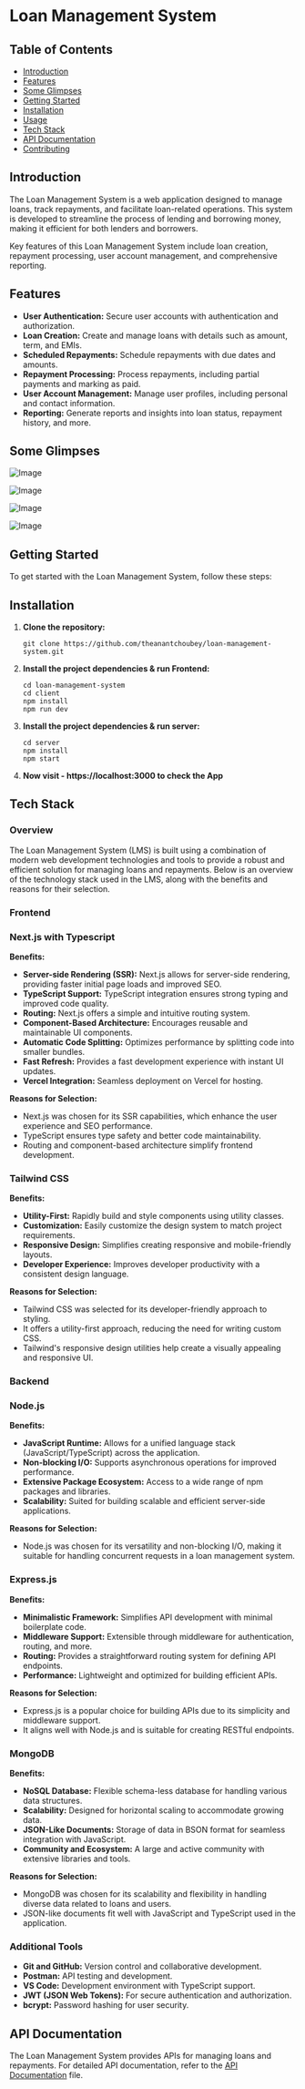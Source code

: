 # Loan Management System

## Table of Contents

- [Introduction](#introduction)
- [Features](#features)
- [Some Glimpses](#some-glimpses)
- [Getting Started](#getting-started)
- [Installation](#installation)
- [Usage](#usage)
- [Tech Stack](#tech-stack)
- [API Documentation](#api-documentation)
- [Contributing](#contributing)

## Introduction

The Loan Management System is a web application designed to manage loans, track repayments, and facilitate loan-related operations. This system is developed to streamline the process of lending and borrowing money, making it efficient for both lenders and borrowers.

Key features of this Loan Management System include loan creation, repayment processing, user account management, and comprehensive reporting.

## Features

- **User Authentication:** Secure user accounts with authentication and authorization.
- **Loan Creation:** Create and manage loans with details such as amount, term, and EMIs.
- **Scheduled Repayments:** Schedule repayments with due dates and amounts.
- **Repayment Processing:** Process repayments, including partial payments and marking as paid.
- **User Account Management:** Manage user profiles, including personal and contact information.
- **Reporting:** Generate reports and insights into loan status, repayment history, and more.

## Some Glimpses

![Image](/images/image01.png)

![Image](/images/image02.png)

![Image](/images/image03.png)

![Image](/images/image04.png)

## Getting Started

To get started with the Loan Management System, follow these steps:

## Installation

1.  **Clone the repository:**

    ```
    git clone https://github.com/theanantchoubey/loan-management-system.git
    ```

2.  **Install the project dependencies & run Frontend:**

    ```
    cd loan-management-system
    cd client
    npm install
    npm run dev
    ```

3.  **Install the project dependencies & run server:**

    ```
    cd server
    npm install
    npm start
    ```

4.  **Now visit - https://localhost:3000 to check the App**

## Tech Stack

### Overview

The Loan Management System (LMS) is built using a combination of modern web development technologies and tools to provide a robust and efficient solution for managing loans and repayments. Below is an overview of the technology stack used in the LMS, along with the benefits and reasons for their selection.

### Frontend

### Next.js with Typescript

**Benefits:**

- **Server-side Rendering (SSR):** Next.js allows for server-side rendering, providing faster initial page loads and improved SEO.
- **TypeScript Support:** TypeScript integration ensures strong typing and improved code quality.
- **Routing:** Next.js offers a simple and intuitive routing system.
- **Component-Based Architecture:** Encourages reusable and maintainable UI components.
- **Automatic Code Splitting:** Optimizes performance by splitting code into smaller bundles.
- **Fast Refresh:** Provides a fast development experience with instant UI updates.
- **Vercel Integration:** Seamless deployment on Vercel for hosting.

**Reasons for Selection:**

- Next.js was chosen for its SSR capabilities, which enhance the user experience and SEO performance.
- TypeScript ensures type safety and better code maintainability.
- Routing and component-based architecture simplify frontend development.

### Tailwind CSS

**Benefits:**

- **Utility-First:** Rapidly build and style components using utility classes.
- **Customization:** Easily customize the design system to match project requirements.
- **Responsive Design:** Simplifies creating responsive and mobile-friendly layouts.
- **Developer Experience:** Improves developer productivity with a consistent design language.

**Reasons for Selection:**

- Tailwind CSS was selected for its developer-friendly approach to styling.
- It offers a utility-first approach, reducing the need for writing custom CSS.
- Tailwind's responsive design utilities help create a visually appealing and responsive UI.

### Backend

### Node.js

**Benefits:**

- **JavaScript Runtime:** Allows for a unified language stack (JavaScript/TypeScript) across the application.
- **Non-blocking I/O:** Supports asynchronous operations for improved performance.
- **Extensive Package Ecosystem:** Access to a wide range of npm packages and libraries.
- **Scalability:** Suited for building scalable and efficient server-side applications.

**Reasons for Selection:**

- Node.js was chosen for its versatility and non-blocking I/O, making it suitable for handling concurrent requests in a loan management system.

### Express.js

**Benefits:**

- **Minimalistic Framework:** Simplifies API development with minimal boilerplate code.
- **Middleware Support:** Extensible through middleware for authentication, routing, and more.
- **Routing:** Provides a straightforward routing system for defining API endpoints.
- **Performance:** Lightweight and optimized for building efficient APIs.

**Reasons for Selection:**

- Express.js is a popular choice for building APIs due to its simplicity and middleware support.
- It aligns well with Node.js and is suitable for creating RESTful endpoints.

### MongoDB

**Benefits:**

- **NoSQL Database:** Flexible schema-less database for handling various data structures.
- **Scalability:** Designed for horizontal scaling to accommodate growing data.
- **JSON-Like Documents:** Storage of data in BSON format for seamless integration with JavaScript.
- **Community and Ecosystem:** A large and active community with extensive libraries and tools.

**Reasons for Selection:**

- MongoDB was chosen for its scalability and flexibility in handling diverse data related to loans and users.
- JSON-like documents fit well with JavaScript and TypeScript used in the application.

### Additional Tools

- **Git and GitHub:** Version control and collaborative development.
- **Postman:** API testing and development.
- **VS Code:** Development environment with TypeScript support.
- **JWT (JSON Web Tokens):** For secure authentication and authorization.
- **bcrypt:** Password hashing for user security.

## API Documentation

The Loan Management System provides APIs for managing loans and repayments. For detailed API documentation, refer to the [API Documentation](/Loan%20Management%20System.postman_collection.json) file.


